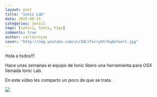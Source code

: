 ```yaml
---
layout: post
title: "Ionic Lab"
date: 2015-08-15
categories: ionic1
tags: [ionic1, tools, tips]
comments: true
author: carlosrojas
cover: "http://img.youtube.com/vi/1OLlTxcryXY/hqdefault.jpg"
---
```

Hola a todos!!!

Hace unas semanas el equipo de Ionic libero una herramienta para OSX llamada Ionic Lab.

En este video les comparto un poco de que se trata.

[<img src="http://img.youtube.com/vi/1OLlTxcryXY/hqdefault.jpg" />](http://j.mp/1EfPGeW)